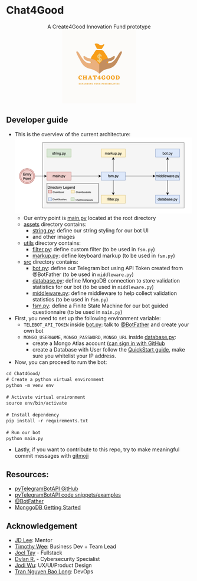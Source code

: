 # Chat4Good

<p align="center">
A Create4Good Innovation Fund prototype</br>
<img src="assets/c4g_logo.jpg" alt="drawing" width="200" height="200"/>
</p>

## Developer guide
- This is the overview of the current architecture:
  ![](assets/architecture.png)
  - Our entry point is [main.py](main.py) located at the root directory
  - [assets](assets) directory contains:
    - [string.py](assets/string.py): define our string styling for our bot UI
    - and other images
  - [utils](utils) directory contains:
    - [filter.py](utils/filter.py): define custom filter (to be used in `fsm.py`)
    - [markup.py](utils/markup.py): define keyboard markup (to be used in `fsm.py`)
  - [src](src) directory contains:
    - [bot.py](src/bot.py): define our Telegram bot using API Token created from @BotFather (to be used in `middleware.py`)
    - [database.py](src/database.py): define MongoDB connection to store validation statistics for our bot (to be used in `middleware.py`)
    - [middleware.py](src/middleware.py): define middleware to help collect validation statistics (to be used in `fsm.py`)
    - [fsm.py](src/fsm.py): define a Finite State Machine for our bot guided questionnaire (to be used in `main.py`)
- First, you need to set up the following environment variable:
  - `TELEBOT_API_TOKEN` inside [bot.py](src/bot.py): talk to [@BotFather](https://core.telegram.org/bots#botfather)
and create your own bot
  - `MONGO_USERNAME`, `MONGO_PASSWORD`, `MONGO_URL` inside [database.py](src/database.py): 
    - create a Mongo Atlas account ([can sign in with GitHub](https://account.mongodb.com/account/login?nds=true)
    - create a Database with User follow the [QuickStart guide](https://www.mongodb.com/docs/atlas/getting-started/), 
make sure you whitelist your IP address. 
- Now, you can proceed to rum the bot:
```shell
cd Chat4Good/
# Create a python virtual environment
python -m venv env

# Activate virtual environment
source env/bin/activate

# Install dependency
pip install -r requirements.txt

# Run our bot
python main.py
```
- Lastly, if you want to contribute to this repo, try to make meaningful commit messages with [gitmoji](https://gitmoji.dev/)
## Resources:
- [pyTelegramBotAPI GitHub](https://github.com/eternnoir/pyTelegramBotAPI)
- [pyTelegramBotAPI code snippets/examples](https://github.com/eternnoir/pyTelegramBotAPI/tree/master/examples)
- [@BotFather](https://core.telegram.org/bots#botfather)
- [MonggoDB Getting Started](https://www.mongodb.com/docs/atlas/getting-started/)

## Acknowledgement
- [JD Lee](https://www.linkedin.com/in/jrande/): Mentor
- [Timothy Wee](https://www.linkedin.com/in/timothy-wee/): Business Dev + Team Lead
- [Joel Tay](https://www.linkedin.com/in/joel-tay-wh/) - Fullstack 
- [Dylan R.](https://www.linkedin.com/in/dylanraharja/) - Cybersecurity Specialist
- [Jodi Wu](https://www.linkedin.com/in/jodiwu/): UX/UI/Product Design
- [Tran Nguyen Bao Long](https://www.linkedin.com/in/tnbl265/): DevOps